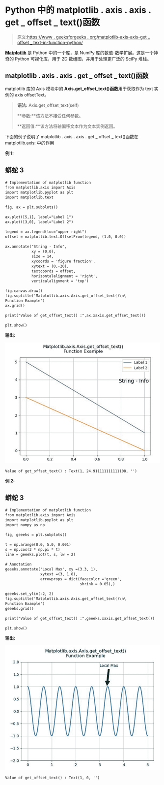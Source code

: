 # Python 中的 matplotlib . axis . axis . get _ offset _ text()函数

> 原文:[https://www . geeksforgeeks . org/matplotlib-axis-axis-get _ offset _ text-in-function-python/](https://www.geeksforgeeks.org/matplotlib-axis-axis-get_offset_text-function-in-python/)

[**Matplotlib**](https://www.geeksforgeeks.org/python-introduction-matplotlib/) 是 Python 中的一个库，是 NumPy 库的数值-数学扩展。这是一个神奇的 Python 可视化库，用于 2D 数组图，并用于处理更广泛的 SciPy 堆栈。

## matplotlib . axis . axis . get _ offset _ text()函数

matplotlib 库的 Axis 模块中的 **Axis.get_offset_text()函数**用于获取作为 text 实例的 axis offsetText。

> **语法:** Axis.get_offset_text(self)
> 
> **参数:**该方法不接受任何参数。
> 
> **返回值:**该方法将轴偏移文本作为文本实例返回。

下面的例子说明了 matplotlib . axis . axis . get _ offset _ text()函数在 matplotlib.axis:
中的作用

**例 1:**

## 蟒蛇 3

```
# Implementation of matplotlib function 
from matplotlib.axis import Axis  
import matplotlib.pyplot as plt 
import matplotlib.text 

fig, ax = plt.subplots() 

ax.plot([5,1], label="Label 1") 
ax.plot([3,0], label="Label 2") 

legend = ax.legend(loc="upper right") 
offset = matplotlib.text.OffsetFrom(legend, (1.0, 0.0))

ax.annotate("String - Info", 
            xy = (0,0),  
            size = 14, 
            xycoords = 'figure fraction', 
            xytext = (0,-20),  
            textcoords = offset,  
            horizontalalignment = 'right',  
            verticalalignment = 'top') 

fig.canvas.draw() 
fig.suptitle('Matplotlib.axis.Axis.get_offset_text()\n\
Function Example')  
ax.grid()

print("Value of get_offset_text() :",ax.xaxis.get_offset_text())

plt.show()
```

**输出:**

![](img/0cb1a3ed8c5eeea70699d8b1f42d014c.png)

```
Value of get_offset_text() : Text(1, 24.911111111111108, '')

```

**例 2:**

## 蟒蛇 3

```
# Implementation of matplotlib function 
from matplotlib.axis import Axis  
import matplotlib.pyplot as plt 
import numpy as np 

fig, geeeks = plt.subplots() 

t = np.arange(0.0, 5.0, 0.001) 
s = np.cos(3 * np.pi * t) 
line = geeeks.plot(t, s, lw = 2) 

# Annotation 
geeeks.annotate('Local Max', xy =(3.3, 1), 
                xytext =(3, 1.8),  
                arrowprops = dict(facecolor ='green', 
                                  shrink = 0.05),) 

geeeks.set_ylim(-2, 2) 
fig.suptitle('Matplotlib.axis.Axis.get_offset_text()\n\
Function Example')  
geeeks.grid()

print("Value of get_offset_text() :",geeeks.xaxis.get_offset_text())

plt.show()
```

**输出:**

![](img/d8140567762fba6be1703f4ef8b1b1d2.png)

```
Value of get_offset_text() : Text(1, 0, '')

```